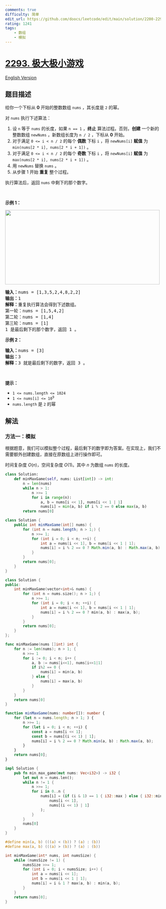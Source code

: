```yaml
---
comments: true
difficulty: 简单
edit_url: https://github.com/doocs/leetcode/edit/main/solution/2200-2299/2293.Min%20Max%20Game/README.md
rating: 1241
tags:
    - 数组
    - 模拟
---
```


# [2293. 极大极小游戏](https://leetcode.cn/problems/min-max-game)

[English Version](/solution/2200-2299/2293.Min%20Max%20Game/README_EN.md)

## 题目描述

<!-- 这里写题目描述 -->

<p>给你一个下标从 <strong>0</strong> 开始的整数数组 <code>nums</code> ，其长度是 <code>2</code> 的幂。</p>

<p>对 <code>nums</code> 执行下述算法：</p>

<ol>
	<li>设 <code>n</code> 等于 <code>nums</code> 的长度，如果 <code>n == 1</code> ，<strong>终止</strong> 算法过程。否则，<strong>创建</strong> 一个新的整数数组&nbsp;<code>newNums</code> ，新数组长度为 <code>n / 2</code> ，下标从 <strong>0</strong> 开始。</li>
	<li>对于满足&nbsp;<code>0 &lt;= i &lt; n / 2</code> 的每个 <strong>偶数</strong> 下标 <code>i</code> ，将 <code>newNums[i]</code> <strong>赋值</strong> 为 <code>min(nums[2 * i], nums[2 * i + 1])</code> 。</li>
	<li>对于满足&nbsp;<code>0 &lt;= i &lt; n / 2</code> 的每个 <strong>奇数</strong> 下标 <code>i</code> ，将 <code>newNums[i]</code> <strong>赋值</strong> 为 <code>max(nums[2 * i], nums[2 * i + 1])</code> 。</li>
	<li>用 <code>newNums</code> 替换 <code>nums</code> 。</li>
	<li>从步骤 1 开始 <strong>重复</strong> 整个过程。</li>
</ol>

<p>执行算法后，返回 <code>nums</code> 中剩下的那个数字。</p>

<p>&nbsp;</p>

<p><strong>示例 1：</strong></p>

<p><img alt="" src="https://fastly.jsdelivr.net/gh/doocs/leetcode@main/solution/2200-2299/2293.Min%20Max%20Game/images/example1drawio-1.png" style="width: 500px; height: 240px;" /></p>

<pre>
<strong>输入：</strong>nums = [1,3,5,2,4,8,2,2]
<strong>输出：</strong>1
<strong>解释：</strong>重复执行算法会得到下述数组。
第一轮：nums = [1,5,4,2]
第二轮：nums = [1,4]
第三轮：nums = [1]
1 是最后剩下的那个数字，返回 1 。
</pre>

<p><strong>示例 2：</strong></p>

<pre>
<strong>输入：</strong>nums = [3]
<strong>输出：</strong>3
<strong>解释：</strong>3 就是最后剩下的数字，返回 3 。
</pre>

<p>&nbsp;</p>

<p><strong>提示：</strong></p>

<ul>
	<li><code>1 &lt;= nums.length &lt;= 1024</code></li>
	<li><code>1 &lt;= nums[i] &lt;= 10<sup>9</sup></code></li>
	<li><code>nums.length</code> 是 <code>2</code> 的幂</li>
</ul>

## 解法

### 方法一：模拟

根据题意，我们可以模拟整个过程，最后剩下的数字即为答案。在实现上，我们不需要额外创建数组，直接在原数组上进行操作即可。

时间复杂度 $O(n)$，空间复杂度 $O(1)$。其中 $n$ 为数组 `nums` 的长度。

<!-- tabs:start -->

```python
class Solution:
    def minMaxGame(self, nums: List[int]) -> int:
        n = len(nums)
        while n > 1:
            n >>= 1
            for i in range(n):
                a, b = nums[i << 1], nums[i << 1 | 1]
                nums[i] = min(a, b) if i % 2 == 0 else max(a, b)
        return nums[0]
```

```java
class Solution {
    public int minMaxGame(int[] nums) {
        for (int n = nums.length; n > 1;) {
            n >>= 1;
            for (int i = 0; i < n; ++i) {
                int a = nums[i << 1], b = nums[i << 1 | 1];
                nums[i] = i % 2 == 0 ? Math.min(a, b) : Math.max(a, b);
            }
        }
        return nums[0];
    }
}
```

```cpp
class Solution {
public:
    int minMaxGame(vector<int>& nums) {
        for (int n = nums.size(); n > 1;) {
            n >>= 1;
            for (int i = 0; i < n; ++i) {
                int a = nums[i << 1], b = nums[i << 1 | 1];
                nums[i] = i % 2 == 0 ? min(a, b) : max(a, b);
            }
        }
        return nums[0];
    }
};
```

```go
func minMaxGame(nums []int) int {
	for n := len(nums); n > 1; {
		n >>= 1
		for i := 0; i < n; i++ {
			a, b := nums[i<<1], nums[i<<1|1]
			if i%2 == 0 {
				nums[i] = min(a, b)
			} else {
				nums[i] = max(a, b)
			}
		}
	}
	return nums[0]
}
```

```ts
function minMaxGame(nums: number[]): number {
    for (let n = nums.length; n > 1; ) {
        n >>= 1;
        for (let i = 0; i < n; ++i) {
            const a = nums[i << 1];
            const b = nums[(i << 1) | 1];
            nums[i] = i % 2 == 0 ? Math.min(a, b) : Math.max(a, b);
        }
    }
    return nums[0];
}
```

```rust
impl Solution {
    pub fn min_max_game(mut nums: Vec<i32>) -> i32 {
        let mut n = nums.len();
        while n != 1 {
            n >>= 1;
            for i in 0..n {
                nums[i] = (if (i & 1) == 1 { i32::max } else { i32::min })(
                    nums[i << 1],
                    nums[(i << 1) | 1]
                );
            }
        }
        nums[0]
    }
}
```

```c
#define min(a, b) (((a) < (b)) ? (a) : (b))
#define max(a, b) (((a) > (b)) ? (a) : (b))

int minMaxGame(int* nums, int numsSize) {
    while (numsSize != 1) {
        numsSize >>= 1;
        for (int i = 0; i < numsSize; i++) {
            int a = nums[i << 1];
            int b = nums[i << 1 | 1];
            nums[i] = i & 1 ? max(a, b) : min(a, b);
        }
    }
    return nums[0];
}
```

<!-- tabs:end -->

<!-- end -->
